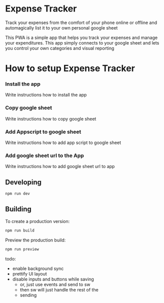 # Expense Tracker

Track your expenses from the comfort of your phone online or offline and automagically list it to your own personal google sheet

This PWA is a simple app that helps you track your expenses and manage your expenditures. This app simply connects
to your google sheet and lets you control your own categories and visual reporting

# How to setup Expense Tracker

### Install the app

Write instructions how to install the app

### Copy google sheet

Write instructions how to copy google sheet

### Add Appscript to google sheet

Write instructions how to add app script to google sheet

### Add google sheet url to the App

Write instructions how to add google sheet url to app

## Developing

```sh
npm run dev
```

## Building

To create a production version:

```sh
npm run build
```

Preview the production build:

```sh
npm run preview
```

todo:

- enable background sync
- prettify UI layout
- disable inputs and buttons while saving
  - or, just use events and send to sw
  - then sw will just handle the rest of the
  - sending
